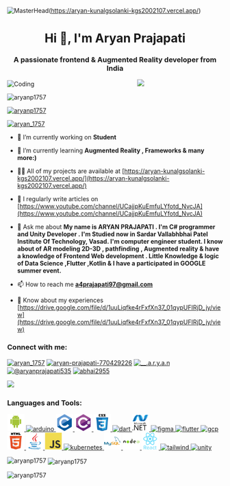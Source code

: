 ![MasterHead](https://images.squarespace-cdn.com/content/v1/60479868292a5d29e69ac6b9/023f904a-d3ca-496c-9afb-9745b2d7b503/Basics+of+Video+Coding.gif?format=1000w)(https://aryan-kunalgsolanki-kgs2002107.vercel.app/)

<h1 align="center">Hi 👋, I'm Aryan Prajapati</h1>
<h3 align="center">A passionate frontend & Augmented Reality developer from India</h3>
<img align="center" alt="Coding" width="400" src="https://camo.githubusercontent.com/a757fdcf5a47eede49d003a2ba57d217d04b54913f960731119e604aa8e743eb/68747470733a2f2f6d69726f2e6d656469756d2e636f6d2f6d61782f3732302f302a37513379765349765f7430696f4a2d5a2e676966"><img align="right" width="200" src="https://octodex.github.com/images/daftpunktocat-guy.gif">

<p align="left"> <img src="https://komarev.com/ghpvc/?username=aryanp1757&label=Profile%20views&color=0e75b6&style=flat" alt="aryanp1757" /> </p>

<p align="left"> <a href="https://github.com/ryo-ma/github-profile-trophy"><img src="https://github-profile-trophy.vercel.app/?username=aryanp1757" alt="aryanp1757" /></a> </p>

<p align="left"> <a href="https://twitter.com/aryan_1757" target="blank"><img src="https://img.shields.io/twitter/follow/aryan_1757?logo=twitter&style=for-the-badge" alt="aryan_1757" /></a> </p>

- 🔭 I’m currently working on **Student**

- 🌱 I’m currently learning **Augmented Reality , Frameworks & many more:)**

- 👨‍💻 All of my projects are available at [https://aryan-kunalgsolanki-kgs2002107.vercel.app/](https://aryan-kunalgsolanki-kgs2002107.vercel.app/)

- 📝 I regularly write articles on [https://www.youtube.com/channel/UCajjpKuEmfuLYfotd_NvcJA](https://www.youtube.com/channel/UCajjpKuEmfuLYfotd_NvcJA)

- 💬 Ask me about **My name is ARYAN PRAJAPATI . I'm C# programmer and Unity Developer . I'm Studied now in Sardar Vallabhbhai Patel Institute Of Technology, Vasad. I'm computer engineer student. I know about of AR modeling 2D-3D , pathfinding , Augmented reality & have a knowledge of Frontend Web development . Little Knowledge & logic of Data Science ,Flutter ,Kotlin & I have a participated in GOOGLE summer event.**

- 📫 How to reach me **a4prajapati97@gmail.com**

- 📄 Know about my experiences [https://drive.google.com/file/d/1uuLiqfke4rFxfXn37_01qypUFIRjD_jy/view](https://drive.google.com/file/d/1uuLiqfke4rFxfXn37_01qypUFIRjD_jy/view)

<h3 align="left">Connect with me:</h3>
<p align="left">
<a href="https://twitter.com/aryan_1757" target="blank"><img align="center" src="https://raw.githubusercontent.com/rahuldkjain/github-profile-readme-generator/master/src/images/icons/Social/twitter.svg" alt="aryan_1757" height="30" width="40" /></a>
<a href="https://linkedin.com/in/aryan-prajapati-770429226" target="blank"><img align="center" src="https://raw.githubusercontent.com/rahuldkjain/github-profile-readme-generator/master/src/images/icons/Social/linked-in-alt.svg" alt="aryan-prajapati-770429226" height="30" width="40" /></a>
<a href="https://instagram.com/__.a.r.y.a.n" target="blank"><img align="center" src="https://raw.githubusercontent.com/rahuldkjain/github-profile-readme-generator/master/src/images/icons/Social/instagram.svg" alt="__.a.r.y.a.n" height="30" width="40" /></a>
<a href="https://www.youtube.com/c/@aryanprajapati535" target="blank"><img align="center" src="https://raw.githubusercontent.com/rahuldkjain/github-profile-readme-generator/master/src/images/icons/Social/youtube.svg" alt="@aryanprajapati535" height="30" width="40" /></a>
<a href="https://www.leetcode.com/abhai2955" target="blank"><img align="center" src="https://raw.githubusercontent.com/rahuldkjain/github-profile-readme-generator/master/src/images/icons/Social/leet-code.svg" alt="abhai2955" height="30" width="40" /></a>
</p>

<img src="https://res.cloudinary.com/practicaldev/image/fetch/s--E4gnEuy_--/c_limit%2Cf_auto%2Cfl_progressive%2Cq_66%2Cw_880/https://dev-to-uploads.s3.amazonaws.com/uploads/articles/233m04x0r0lv60payria.gif">
<h3 align="left">Languages and Tools:</h3>
<p align="left"> <a href="https://developer.android.com" target="_blank" rel="noreferrer"> <img src="https://raw.githubusercontent.com/devicons/devicon/master/icons/android/android-original-wordmark.svg" alt="android" width="40" height="40"/> </a> <a href="https://www.arduino.cc/" target="_blank" rel="noreferrer"> <img src="https://cdn.worldvectorlogo.com/logos/arduino-1.svg" alt="arduino" width="40" height="40"/> </a> <a href="https://www.cprogramming.com/" target="_blank" rel="noreferrer"> <img src="https://raw.githubusercontent.com/devicons/devicon/master/icons/c/c-original.svg" alt="c" width="40" height="40"/> </a> <a href="https://www.w3schools.com/cs/" target="_blank" rel="noreferrer"> <img src="https://raw.githubusercontent.com/devicons/devicon/master/icons/csharp/csharp-original.svg" alt="csharp" width="40" height="40"/> </a> <a href="https://www.w3schools.com/css/" target="_blank" rel="noreferrer"> <img src="https://raw.githubusercontent.com/devicons/devicon/master/icons/css3/css3-original-wordmark.svg" alt="css3" width="40" height="40"/> </a> <a href="https://dart.dev" target="_blank" rel="noreferrer"> <img src="https://www.vectorlogo.zone/logos/dartlang/dartlang-icon.svg" alt="dart" width="40" height="40"/> </a> <a href="https://dotnet.microsoft.com/" target="_blank" rel="noreferrer"> <img src="https://raw.githubusercontent.com/devicons/devicon/master/icons/dot-net/dot-net-original-wordmark.svg" alt="dotnet" width="40" height="40"/> </a> <a href="https://www.figma.com/" target="_blank" rel="noreferrer"> <img src="https://www.vectorlogo.zone/logos/figma/figma-icon.svg" alt="figma" width="40" height="40"/> </a> <a href="https://flutter.dev" target="_blank" rel="noreferrer"> <img src="https://www.vectorlogo.zone/logos/flutterio/flutterio-icon.svg" alt="flutter" width="40" height="40"/> </a> <a href="https://cloud.google.com" target="_blank" rel="noreferrer"> <img src="https://www.vectorlogo.zone/logos/google_cloud/google_cloud-icon.svg" alt="gcp" width="40" height="40"/> </a> <a href="https://www.w3.org/html/" target="_blank" rel="noreferrer"> <img src="https://raw.githubusercontent.com/devicons/devicon/master/icons/html5/html5-original-wordmark.svg" alt="html5" width="40" height="40"/> </a> <a href="https://www.java.com" target="_blank" rel="noreferrer"> <img src="https://raw.githubusercontent.com/devicons/devicon/master/icons/java/java-original.svg" alt="java" width="40" height="40"/> </a> <a href="https://developer.mozilla.org/en-US/docs/Web/JavaScript" target="_blank" rel="noreferrer"> <img src="https://raw.githubusercontent.com/devicons/devicon/master/icons/javascript/javascript-original.svg" alt="javascript" width="40" height="40"/> </a> <a href="https://kubernetes.io" target="_blank" rel="noreferrer"> <img src="https://www.vectorlogo.zone/logos/kubernetes/kubernetes-icon.svg" alt="kubernetes" width="40" height="40"/> </a> <a href="https://www.mysql.com/" target="_blank" rel="noreferrer"> <img src="https://raw.githubusercontent.com/devicons/devicon/master/icons/mysql/mysql-original-wordmark.svg" alt="mysql" width="40" height="40"/> </a> <a href="https://nodejs.org" target="_blank" rel="noreferrer"> <img src="https://raw.githubusercontent.com/devicons/devicon/master/icons/nodejs/nodejs-original-wordmark.svg" alt="nodejs" width="40" height="40"/> </a> <a href="https://reactjs.org/" target="_blank" rel="noreferrer"> <img src="https://raw.githubusercontent.com/devicons/devicon/master/icons/react/react-original-wordmark.svg" alt="react" width="40" height="40"/> </a> <a href="https://tailwindcss.com/" target="_blank" rel="noreferrer"> <img src="https://www.vectorlogo.zone/logos/tailwindcss/tailwindcss-icon.svg" alt="tailwind" width="40" height="40"/> </a> <a href="https://unity.com/" target="_blank" rel="noreferrer"> <img src="https://www.vectorlogo.zone/logos/unity3d/unity3d-icon.svg" alt="unity" width="40" height="40"/> </a> </p>

<p><img align="left" src="https://github-readme-stats.vercel.app/api/top-langs?username=aryanp1757&show_icons=true&locale=en&layout=compact" alt="aryanp1757" /></p>

<p>&nbsp;<img align="center" src="https://github-readme-stats.vercel.app/api?username=aryanp1757&show_icons=true&locale=en" alt="aryanp1757" /></p>

<p><img align="center" src="https://github-readme-streak-stats.herokuapp.com/?user=aryanp1757&" alt="aryanp1757" /></p>
